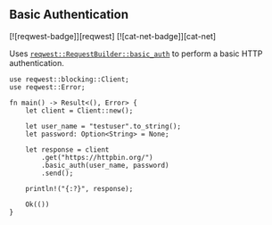 ## Basic Authentication

[![reqwest-badge]][reqwest] [![cat-net-badge]][cat-net]

Uses [`reqwest::RequestBuilder::basic_auth`] to perform a basic HTTP authentication.

```rust,edition2021,no_run
use reqwest::blocking::Client;
use reqwest::Error;

fn main() -> Result<(), Error> {
    let client = Client::new();

    let user_name = "testuser".to_string();
    let password: Option<String> = None;

    let response = client
        .get("https://httpbin.org/")
        .basic_auth(user_name, password)
        .send();

    println!("{:?}", response);

    Ok(())
}
```

[`reqwest::RequestBuilder::basic_auth`]: https://docs.rs/reqwest/*/reqwest/struct.RequestBuilder.html#method.basic_auth
